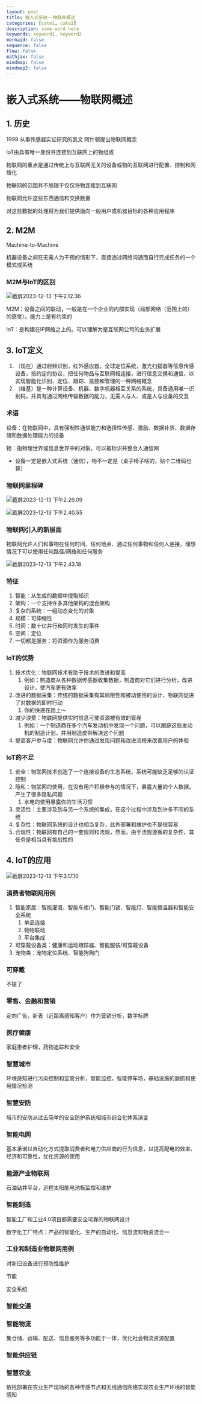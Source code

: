```yaml
---
layout: post
title: 嵌入式系统——物联网概述
categories: [cate1, cate2]
description: some word here
keywords: keyword1, keyword2
mermaid: false
sequence: false
flow: false
mathjax: false
mindmap: false
mindmap2: false
---
```


# 嵌入式系统——物联网概述

## 1. 历史

1999 从事传感器实证研究的凯文 阿什顿提出物联网概念

IoT由具有唯一身份并连接到互联网上的物组成

物联网的重点是通过传统上与互联网无关的设备或物的互联网进行配置、控制和网络化

物联网的范围并不局限于仅仅将物连接到互联网

物联网允许这些东西通信和交换数据

对这些数据的处理将为我们提供面向一般用户或机器目标的各种应用程序

## 2. M2M

Machine-to-Machine

机器设备之间在无需人为干预的情形下，直接透过网络沟通而自行完成任务的一个模式或系统

### M2M与IoT的区别

![截屏2023-12-13 下午2.12.36](https://github.com/ShadowOnYOU/images/blob/main/test202312131412380.png?raw=true)

M2M：设备之间的联动，一般是在一个企业的内部实现（局部网络（范围上的）的感觉）。能力上是有约束的

IoT：是构建在IP网络之上的。可以理解为是互联网公司的业务扩展

## 3. IoT定义

1. （现在）通过射频识别，红外感应器，全球定位系统，激光扫描器等信息传感设备，按约定的协议，把任何物品与互联网相连接，进行信息交换和通信，以实现智能化识别、定位、跟踪、监控和管理的一种网络概念
2. （维基）是一种计算设备、机器、数字机器相互关系的系统，具备通用唯一识别码，并具有通过网络传输数据的能力，无需人与人、或是人与设备的交互

### 术语

设备：在物联网中，具有强制性通信能力和选择性传感、激励、数据补货、数据存储和数据处理能力的设备

物：指物理世界或信息世界中的对象，可以被标识并整合入通信网

* 设备一定是嵌入式系统（通信），物不一定是（桌子椅子啥的，贴个二维码也算）

### 物联网里程碑

![截屏2023-12-13 下午2.26.09](https://github.com/ShadowOnYOU/images/blob/main/test202312131426295.png?raw=true)

![截屏2023-12-13 下午2.40.55](https://github.com/ShadowOnYOU/images/blob/main/test202312131440234.png?raw=true)

### 物联网引入的新层面

物联网允许人们和事物在任何时间、任何地点、通过任何事物和任何人连接，理想情况下可以使用任何路径/网络和任何服务

![截屏2023-12-13 下午2.43.18](https://github.com/ShadowOnYOU/images/blob/main/test202312131443268.png?raw=true)

### 特征

1. 智能：从生成的数据中提取知识
2. 架构：一个支持许多其他架构的混合架构
3. 复杂的系统：一组动态变化的对象
4. 规模：可伸缩性
5. 时间：数十亿并行和同时发生的事件
6. 空间：定位
7. 一切都是服务：将资源作为服务消费

### IoT的优势

1. 技术优化：物联网技术有助于技术的改进和提高
   1. 例如：制造商从各种数据传感器收集数据，制造商对它们进行分析，改进设计，使汽车更有效率
2. 改进的数据采集：传统的数据采集有其局限性和被动使用的设计，物联网促进了对数据的即时行动
   1. 你的快递在路上～
3. 减少浪费：物联网提供实时信息可使资源被有效的管理
   1. 例如：一个制造商在多个汽车发动机中发现一个问题，可以跟踪这些发动机的制造计划，并用制造皮带解决这个问题
4. 提高客户参与度：物联网允许你通过发现问题和改进流程来改善用户的体验

### IoT的不足

1. 安全：物联网技术创造了一个连接设备的生态系统，系统可能缺乏足够的认证控制
2. 隐私：物联网的使用，在没有用户积极参与的情况下，暴露大量的个人数据，产生了很多隐私问题
   1. 水电的使用暴露你的生活习惯
3. 灵活性：主要涉及到与另一个系统的集成，在这个过程中涉及到许多不同的系统
4. 复杂性：物联网系统的设计也相当复杂，此外部署和维护也不是很容易
5. 合规性：物联网有自己的一套规则和法规，然而，由于法规遵循的复杂性，其任务是相当具有挑战性的

## 4. IoT的应用

![截屏2023-12-13 下午3.17.10](https://github.com/ShadowOnYOU/images/blob/main/test202312131517001.png?raw=true)

### 消费者物联网用例

1. 智能家居：智能灌溉、智能车库门、智能门锁、智能灯、智能恒温器和智能安全系统
   1. 单品连接
   2. 物物联动
   3. 平台集成
2. 可穿戴设备类：健康和运动跟踪器、智能服装/可穿戴设备
3. 宠物类：宠物定位系统、智能狗狗门

### 可穿戴

不提了

### 零售、金融和营销

定向广告，新表（近距离感知客户）作为营销分析，数字标牌

### 医疗健康

家庭患者护理，药物追踪和安全

### 智慧城市

环境感知进行污染控制和监管分析，智能监控，智能停车场，基础设施的磨损和使用情况检测

### 智慧安防

城市的安防从过去简单的安全防护系统相城市综合化体系演变

### 智能电网

基本承诺以自动化方式提取消费者和电力供应商的行为信息，以提高配电的效率、经济和可靠性，优化资源的使用

### 能源产业物联网

石油钻井平台，远程太阳能电池板监控和维护

### 智能制造

智能工厂和工业4.0项目都需要安全可靠的物联网设计

数字化工厂特点：产品的智能化、生产的自动化、信息流和物资流合一

### 工业和制造业物联网用例

对新旧设备进行预防性维护

节能

安全系统

### 智能交通

### 智能物流

集仓储、运输、配送、信息服务等多功能于一体，优化社会物流资源配置

### 智能供应链

### 智慧农业

依托部署在农业生产现场的各种传感节点和无线通信网络实现农业生产环境的智能感知




